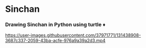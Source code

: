 # Sinchan    
<h3> Drawing Sinchan in Python using turtle  ♦ </h3>  
 

https://user-images.githubusercontent.com/37971771/131438908-3687c337-2059-43ba-acfe-976a9a39a2d3.mp4

